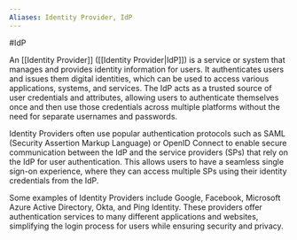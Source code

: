 ```yaml
---
Aliases: Identity Provider, IdP
---
```

#IdP

An [[Identity Provider]] ([[Identity Provider|IdP]]) is a service or system that manages and provides identity information for users. It authenticates users and issues them digital identities, which can be used to access various applications, systems, and services. The IdP acts as a trusted source of user credentials and attributes, allowing users to authenticate themselves once and then use those credentials across multiple platforms without the need for separate usernames and passwords.

Identity Providers often use popular authentication protocols such as SAML (Security Assertion Markup Language) or OpenID Connect to enable secure communication between the IdP and the service providers (SPs) that rely on the IdP for user authentication. This allows users to have a seamless single sign-on experience, where they can access multiple SPs using their identity credentials from the IdP.

Some examples of Identity Providers include Google, Facebook, Microsoft Azure Active Directory, Okta, and Ping Identity. These providers offer authentication services to many different applications and websites, simplifying the login process for users while ensuring security and privacy.
